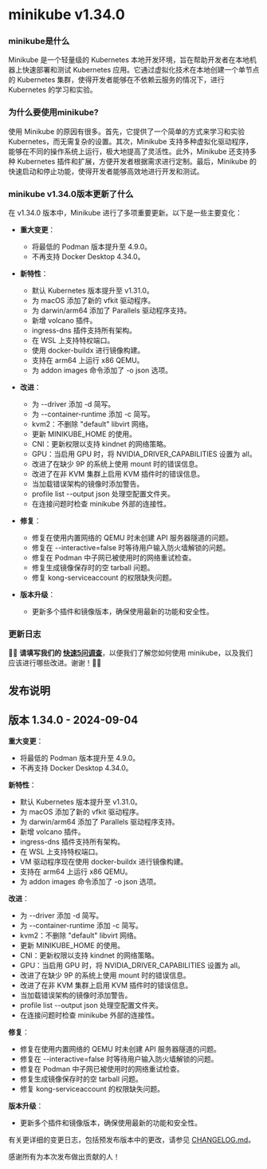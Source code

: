 # minikube v1.34.0
### minikube是什么

Minikube 是一个轻量级的 Kubernetes 本地开发环境，旨在帮助开发者在本地机器上快速部署和测试 Kubernetes 应用。它通过虚拟化技术在本地创建一个单节点的 Kubernetes 集群，使得开发者能够在不依赖云服务的情况下，进行 Kubernetes 的学习和实验。

### 为什么要使用minikube?

使用 Minikube 的原因有很多。首先，它提供了一个简单的方式来学习和实验 Kubernetes，而无需复杂的设置。其次，Minikube 支持多种虚拟化驱动程序，能够在不同的操作系统上运行，极大地提高了灵活性。此外，Minikube 还支持多种 Kubernetes 插件和扩展，方便开发者根据需求进行定制。最后，Minikube 的快速启动和停止功能，使得开发者能够高效地进行开发和测试。

### minikube v1.34.0版本更新了什么

在 v1.34.0 版本中，Minikube 进行了多项重要更新。以下是一些主要变化：

- **重大变更**：
  - 将最低的 Podman 版本提升至 4.9.0。
  - 不再支持 Docker Desktop 4.34.0。

- **新特性**：
  - 默认 Kubernetes 版本提升至 v1.31.0。
  - 为 macOS 添加了新的 vfkit 驱动程序。
  - 为 darwin/arm64 添加了 Parallels 驱动程序支持。
  - 新增 volcano 插件。
  - ingress-dns 插件支持所有架构。
  - 在 WSL 上支持特权端口。
  - 使用 docker-buildx 进行镜像构建。
  - 支持在 arm64 上运行 x86 QEMU。
  - 为 addon images 命令添加了 -o json 选项。

- **改进**：
  - 为 --driver 添加 -d 简写。
  - 为 --container-runtime 添加 -c 简写。
  - kvm2：不删除 "default" libvirt 网络。
  - 更新 MINIKUBE_HOME 的使用。
  - CNI：更新权限以支持 kindnet 的网络策略。
  - GPU：当启用 GPU 时，将 NVIDIA_DRIVER_CAPABILITIES 设置为 all。
  - 改进了在缺少 9P 的系统上使用 mount 时的错误信息。
  - 改进了在非 KVM 集群上启用 KVM 插件时的错误信息。
  - 当加载错误架构的镜像时添加警告。
  - profile list --output json 处理空配置文件夹。
  - 在连接问题时检查 minikube 外部的连接性。

- **修复**：
  - 修复在使用内置网络的 QEMU 时未创建 API 服务器隧道的问题。
  - 修复在 --interactive=false 时等待用户输入防火墙解锁的问题。
  - 修复在 Podman 中子网已被使用时的网络重试检查。
  - 修复生成镜像保存时的空 tarball 问题。
  - 修复 kong-serviceaccount 的权限缺失问题。

- **版本升级**：
  - 更新多个插件和镜像版本，确保使用最新的功能和安全性。

### 更新日志

📣😀 **请填写我们的 [快速5问调查](https://forms.gle/Gg3hG5ZySw8c1C24A)**，以便我们了解您如何使用 minikube，以及我们应该进行哪些改进。谢谢！💃🎉

## 发布说明

## 版本 1.34.0 - 2024-09-04

**重大变更**：
- 将最低的 Podman 版本提升至 4.9.0。
- 不再支持 Docker Desktop 4.34.0。

**新特性**：
- 默认 Kubernetes 版本提升至 v1.31.0。
- 为 macOS 添加了新的 vfkit 驱动程序。
- 为 darwin/arm64 添加了 Parallels 驱动程序支持。
- 新增 volcano 插件。
- ingress-dns 插件支持所有架构。
- 在 WSL 上支持特权端口。
- VM 驱动程序现在使用 docker-buildx 进行镜像构建。
- 支持在 arm64 上运行 x86 QEMU。
- 为 addon images 命令添加了 -o json 选项。

**改进**：
- 为 --driver 添加 -d 简写。
- 为 --container-runtime 添加 -c 简写。
- kvm2：不删除 "default" libvirt 网络。
- 更新 MINIKUBE_HOME 的使用。
- CNI：更新权限以支持 kindnet 的网络策略。
- GPU：当启用 GPU 时，将 NVIDIA_DRIVER_CAPABILITIES 设置为 all。
- 改进了在缺少 9P 的系统上使用 mount 时的错误信息。
- 改进了在非 KVM 集群上启用 KVM 插件时的错误信息。
- 当加载错误架构的镜像时添加警告。
- profile list --output json 处理空配置文件夹。
- 在连接问题时检查 minikube 外部的连接性。

**修复**：
- 修复在使用内置网络的 QEMU 时未创建 API 服务器隧道的问题。
- 修复在 --interactive=false 时等待用户输入防火墙解锁的问题。
- 修复在 Podman 中子网已被使用时的网络重试检查。
- 修复生成镜像保存时的空 tarball 问题。
- 修复 kong-serviceaccount 的权限缺失问题。

**版本升级**：
- 更新多个插件和镜像版本，确保使用最新的功能和安全性。

有关更详细的变更日志，包括预发布版本中的更改，请参见 [CHANGELOG.md](https://github.com/kubernetes/minikube/blob/master/CHANGELOG.md)。

感谢所有为本次发布做出贡献的人！